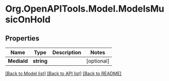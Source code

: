 # Org.OpenAPITools.Model.ModelsMusicOnHold

## Properties

Name | Type | Description | Notes
------------ | ------------- | ------------- | -------------
**MediaId** | **string** |  | [optional] 

[[Back to Model list]](../README.md#documentation-for-models) [[Back to API list]](../README.md#documentation-for-api-endpoints) [[Back to README]](../README.md)

